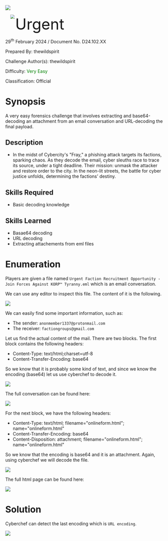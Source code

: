 ![](assets/banner.png)

<img src='assets/htb.png' style='margin-left: 20px; zoom: 80%;' align=left /> <font size='10'>Urgent</font>

29<sup>th</sup> February 2024 / Document No. D24.102.XX

Prepared By: thewildspirit

Challenge Author(s): thewildspirit

Difficulty: <font color=green>Very Easy</font>

Classification: Official

# Synopsis

A very easy forensics challenge that involves extracting and base64-decoding an attachment from an email conversation and URL-decoding the final payload. 

## Description

* In the midst of Cybercity's "Fray," a phishing attack targets its factions, sparking chaos. As they decode the email, cyber sleuths race to trace its source, under a tight deadline. Their mission: unmask the attacker and restore order to the city. In the neon-lit streets, the battle for cyber justice unfolds, determining the factions' destiny.

## Skills Required

* Basic decoding knowledge

## Skills Learned

* Basae64 decoding
* URL decoding
* Extracting attachements from eml files

# Enumeration

Players are given a file named `Urgent Faction Recruitment Opportunity - Join Forces Against KORP™ Tyranny.eml` which is an email conversation.

We can use any editor to inspect this file. The content of it is the following.

![](assets/conv.png)

We can easily find some important information, such as:

* The sender: `anonmember1337@protonmail.com`
* The receiver: `factiongroups@gmail.com`

Let us find the actual content of the mail. There are two blocks. The first block contains the following headers:

* Content-Type: text/html;charset=utf-8
* Content-Transfer-Encoding: base64

So we know that it is probably some kind of text, and since we know the encoding (base64) let us use cyberchef to decode it.

![](assets/cyberchef1.png)

The full conversation can be found here:

![](assets/conv_full.png)

For the next block, we have the following headers:

* Content-Type: text/html; filename="onlineform.html"; name="onlineform.html"
* Content-Transfer-Encoding: base64
* Content-Disposition: attachment; filename="onlineform.html"; name="onlineform.html"

So we know that the encoding is base64 and it is an attachment. Again, using cyberchef we will decode the file.

![](assets/cyberchef2.png)

The full html page can be found here:

![](assets/html.png)

# Solution

Cyberchef can detect the last encoding which is `URL encoding`.

![](assets/flag.png)
